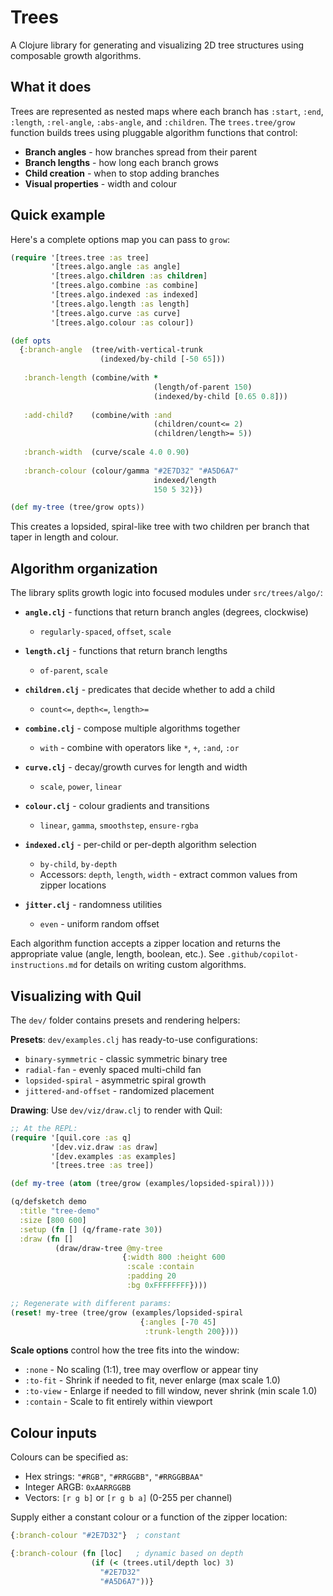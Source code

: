 # Trees

A Clojure library for generating and visualizing 2D tree structures using composable growth algorithms.

## What it does

Trees are represented as nested maps where each branch has `:start`, `:end`, `:length`, `:rel-angle`, `:abs-angle`, and `:children`. The `trees.tree/grow` function builds trees using pluggable algorithm functions that control:

- **Branch angles** - how branches spread from their parent
- **Branch lengths** - how long each branch grows
- **Child creation** - when to stop adding branches
- **Visual properties** - width and colour

## Quick example

Here's a complete options map you can pass to `grow`:

```clojure
(require '[trees.tree :as tree]
         '[trees.algo.angle :as angle]
         '[trees.algo.children :as children]
         '[trees.algo.combine :as combine]
         '[trees.algo.indexed :as indexed]
         '[trees.algo.length :as length]
         '[trees.algo.curve :as curve]
         '[trees.algo.colour :as colour])

(def opts
  {:branch-angle  (tree/with-vertical-trunk
                    (indexed/by-child [-50 65]))
   
   :branch-length (combine/with *
                                (length/of-parent 150)
                                (indexed/by-child [0.65 0.8]))
   
   :add-child?    (combine/with :and
                                (children/count<= 2)
                                (children/length>= 5))
   
   :branch-width  (curve/scale 4.0 0.90)
   
   :branch-colour (colour/gamma "#2E7D32" "#A5D6A7"
                                indexed/length
                                150 5 32)})

(def my-tree (tree/grow opts))
```

This creates a lopsided, spiral-like tree with two children per branch that taper in length and colour.

## Algorithm organization

The library splits growth logic into focused modules under `src/trees/algo/`:

- **`angle.clj`** - functions that return branch angles (degrees, clockwise)
  - `regularly-spaced`, `offset`, `scale`
  
- **`length.clj`** - functions that return branch lengths
  - `of-parent`, `scale`
  
- **`children.clj`** - predicates that decide whether to add a child
  - `count<=`, `depth<=`, `length>=`
  
- **`combine.clj`** - compose multiple algorithms together
  - `with` - combine with operators like `*`, `+`, `:and`, `:or`
  
- **`curve.clj`** - decay/growth curves for length and width
  - `scale`, `power`, `linear`
  
- **`colour.clj`** - colour gradients and transitions
  - `linear`, `gamma`, `smoothstep`, `ensure-rgba`
  
- **`indexed.clj`** - per-child or per-depth algorithm selection
  - `by-child`, `by-depth`
  - Accessors: `depth`, `length`, `width` - extract common values from zipper locations
  
- **`jitter.clj`** - randomness utilities
  - `even` - uniform random offset

Each algorithm function accepts a zipper location and returns the appropriate value (angle, length, boolean, etc.). See `.github/copilot-instructions.md` for details on writing custom algorithms.

## Visualizing with Quil

The `dev/` folder contains presets and rendering helpers:

**Presets**: `dev/examples.clj` has ready-to-use configurations:
- `binary-symmetric` - classic symmetric binary tree
- `radial-fan` - evenly spaced multi-child fan
- `lopsided-spiral` - asymmetric spiral growth
- `jittered-and-offset` - randomized placement

**Drawing**: Use `dev/viz/draw.clj` to render with Quil:

```clojure
;; At the REPL:
(require '[quil.core :as q]
         '[dev.viz.draw :as draw]
         '[dev.examples :as examples]
         '[trees.tree :as tree])

(def my-tree (atom (tree/grow (examples/lopsided-spiral))))

(q/defsketch demo
  :title "tree-demo"
  :size [800 600]
  :setup (fn [] (q/frame-rate 30))
  :draw (fn []
          (draw/draw-tree @my-tree 
                         {:width 800 :height 600
                          :scale :contain
                          :padding 20
                          :bg 0xFFFFFFFF})))

;; Regenerate with different params:
(reset! my-tree (tree/grow (examples/lopsided-spiral 
                             {:angles [-70 45]
                              :trunk-length 200})))
```

**Scale options** control how the tree fits into the window:
- `:none` - No scaling (1:1), tree may overflow or appear tiny
- `:to-fit` - Shrink if needed to fit, never enlarge (max scale 1.0)
- `:to-view` - Enlarge if needed to fill window, never shrink (min scale 1.0)
- `:contain` - Scale to fit entirely within viewport

## Colour inputs

Colours can be specified as:
- Hex strings: `"#RGB"`, `"#RRGGBB"`, `"#RRGGBBAA"`
- Integer ARGB: `0xAARRGGBB`
- Vectors: `[r g b]` or `[r g b a]` (0-255 per channel)

Supply either a constant colour or a function of the zipper location:

```clojure
{:branch-colour "#2E7D32"}  ; constant

{:branch-colour (fn [loc]   ; dynamic based on depth
                  (if (< (trees.util/depth loc) 3)
                    "#2E7D32"
                    "#A5D6A7"))}
```

